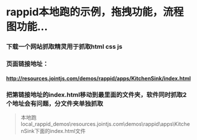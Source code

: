 # rappid本地跑的示例，拖拽功能，流程图功能...
### 下载一个网站抓取精灵用于抓取html css js
### 页面链接地址：
#### http://resources.jointjs.com/demos/rappid/apps/KitchenSink/index.html
### 把第链接地址的index.html移动到最里面的文件夹，软件同时抓取2个地址会有问题，分文件夹单独抓取

> 本地跑local_rappid_demos\resources.jointjs.com\demos\rappid\apps\KitchenSink下面的index.html文件